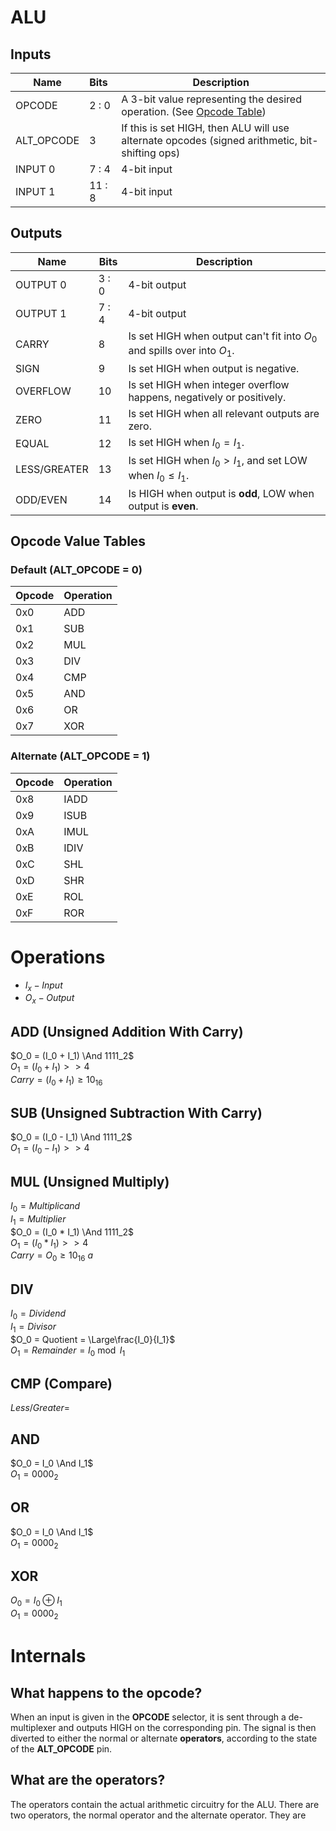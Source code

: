 # ALU

## Inputs
| Name          | Bits   | Description                                                                                          |
| ------------- | :----- | ---------------------------------------------------------------------------------------------------- |
| OPCODE        | 2 : 0  | A 3-bit value representing the desired operation. (See [Opcode Table](#opcode-value-table))          |
| ALT_OPCODE    | 3      | If this is set HIGH, then ALU will use alternate opcodes (signed arithmetic, bit-shifting ops)       |
| INPUT 0       | 7 : 4  | 4-bit input                                                                                          |
| INPUT 1       | 11 : 8 | 4-bit input                                                                                          |

## Outputs
| Name          | Bits   | Description                                                                          |
| ------------- | ------ | ------------------------------------------------------------------------------------ |
| OUTPUT 0      | 3 : 0  | 4-bit output                                                                         |
| OUTPUT 1      | 7 : 4  | 4-bit output                                                                         |
| CARRY         | 8      | Is set HIGH when output can't fit into $O_0$ and spills over into $O_1$.             |
| SIGN          | 9      | Is set HIGH when output is negative.                                                 |
| OVERFLOW      | 10     | Is set HIGH when integer overflow happens, negatively or positively.                 |
| ZERO          | 11     | Is set HIGH when all relevant outputs are zero.                                      |
| EQUAL         | 12     | Is set HIGH when $I_0 = I_1$.                                                        |
| LESS/GREATER  | 13     | Is set HIGH when $I_0 \gt I_1$, and set LOW when $I_0 \le I_1$.                      |
| ODD/EVEN      | 14     | Is HIGH when output is **odd**, LOW when output is **even**.

## Opcode Value Tables
### Default (ALT_OPCODE = 0)
| Opcode | Operation |
| ------ | --------- |
| 0x0    | ADD       |
| 0x1    | SUB       |
| 0x2    | MUL       |
| 0x3    | DIV       |
| 0x4    | CMP       |
| 0x5    | AND       |
| 0x6    | OR        |
| 0x7    | XOR       |

### Alternate (ALT_OPCODE = 1)
| Opcode | Operation |
| ------ | --------- |
| 0x8    | IADD      |
| 0x9    | ISUB      |
| 0xA    | IMUL      |
| 0xB    | IDIV      |
| 0xC    | SHL       |
| 0xD    | SHR       |
| 0xE    | ROL       |
| 0xF    | ROR       |


# Operations
* $I_x - Input$
* $O_x - Output$

## ADD (Unsigned Addition With Carry)
$O_0 = (I_0 + I_1) \And 1111_2$  
$O_1 = (I_0 + I_1) >> 4$  
$Carry = (I_0 + I_1) \ge 10_{16}$

## SUB (Unsigned Subtraction With Carry)
$O_0 = (I_0 - I_1) \And 1111_2$  
$O_1 = (I_0 - I_1) >> 4$

## MUL (Unsigned Multiply)
$I_0 = Multiplicand$  
$I_1 = Multiplier$  
$O_0 = (I_0 * I_1) \And 1111_2$  
$O_1 = (I_0 * I_1) >> 4$  
$Carry = O_0 \ge 10_{16}$
$a$

## DIV
$I_0 = Dividend$  
$I_1 = Divisor$  
$O_0 = Quotient = \Large\frac{I_0}{I_1}$  
$O_1 = Remainder = I_0 \bmod I_1$ 

## CMP (Compare)
$Less/Greater =$

## AND
$O_0 = I_0 \And I_1$  
$O_1 = 0000_2$

## OR
$O_0 = I_0 \And I_1$  
$O_1 = 0000_2$

## XOR
$O_0 = I_0 \oplus I_1$  
$O_1 = 0000_2$


# Internals

## What happens to the opcode?
When an input is given in the **OPCODE** selector, it is sent through a de-multiplexer and outputs HIGH on the corresponding pin.  The signal is then diverted to either the normal or alternate **operators**, according to the state of the **ALT_OPCODE** pin.

## What are the operators?
The operators contain the actual arithmetic circuitry for the ALU.  There are two operators, the normal operator and the alternate operator.  They are